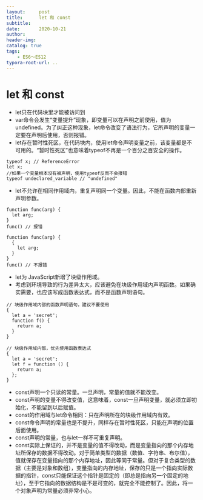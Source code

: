 ```yaml
---
layout:     post
title:      let 和 const
subtitle:  
date:       2020-10-21
author:     
header-img: 
catalog: true
tags:
    - ES6～ES12
typora-root-url: ..
---
```


# let 和 const

- let只在代码块里才能被访问到
- var命令会发生“变量提升”现象，即变量可以在声明之前使用，值为undefined。为了纠正这种现象，let命令改变了语法行为，它所声明的变量一定要在声明后使用，否则报错。
- let存在暂时性死区，在代码块内，使用let命令声明变量之前，该变量都是不可用的。“暂时性死区”也意味着typeof不再是一个百分之百安全的操作。
```
typeof x; // ReferenceError
let x;
//如果一个变量根本没有被声明，使用typeof反而不会报错
typeof undeclared_variable // "undefined"
```
- let不允许在相同作用域内，重复声明同一个变量。因此，不能在函数内部重新声明参数。
```
function func(arg) {
  let arg;
}
func() // 报错

function func(arg) {
  {
    let arg;
  }
}
func() // 不报错
```
- let为 JavaScript新增了块级作用域。
- 考虑到环境导致的行为差异太大，应该避免在块级作用域内声明函数。如果确实需要，也应该写成函数表达式，而不是函数声明语句。

```
// 块级作用域内部的函数声明语句，建议不要使用
{
  let a = 'secret';
  function f() {
    return a;
  }
}

// 块级作用域内部，优先使用函数表达式
{
  let a = 'secret';
  let f = function () {
    return a;
  };
}
```
- const声明一个只读的常量。一旦声明，常量的值就不能改变。
- const声明的变量不得改变值，这意味着，const一旦声明变量，就必须立即初始化，不能留到以后赋值。
- const的作用域与let命令相同：只在声明所在的块级作用域内有效。
- const命令声明的常量也是不提升，同样存在暂时性死区，只能在声明的位置后面使用。
- const声明的常量，也与let一样不可重复声明。
- const实际上保证的，并不是变量的值不得改动，而是变量指向的那个内存地址所保存的数据不得改动。对于简单类型的数据（数值、字符串、布尔值），值就保存在变量指向的那个内存地址，因此等同于常量。但对于复合类型的数据（主要是对象和数组），变量指向的内存地址，保存的只是一个指向实际数据的指针，const只能保证这个指针是固定的（即总是指向另一个固定的地址），至于它指向的数据结构是不是可变的，就完全不能控制了。因此，将一个对象声明为常量必须非常小心。